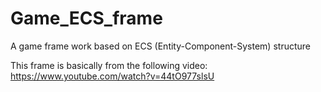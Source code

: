 # Game_ECS_frame

A game frame work based on ECS (Entity-Component-System) structure

This frame is basically from the following video:
https://www.youtube.com/watch?v=44tO977slsU
